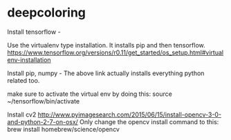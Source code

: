 # deepcoloring


Install tensorflow - 

Use the virtualenv type installation. It installs pip and then tensorflow.
https://www.tensorflow.org/versions/r0.11/get_started/os_setup.html#virtualenv-installation 

Install pip, numpy -
The above link actually installs everything python related too. 

make sure to activate the virtual env by doing this:
 source ~/tensorflow/bin/activate
 
Install cv2
http://www.pyimagesearch.com/2015/06/15/install-opencv-3-0-and-python-2-7-on-osx/
Only change the opencv install command to this:
brew install homebrew/science/opencv


